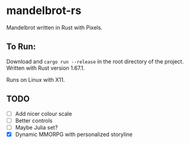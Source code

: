 # mandelbrot-rs
Mandelbrot written in Rust with Pixels.

## To Run:
Download and `cargo run --release` in the root directory of the project.
Written with Rust version 1.67.1.

Runs on Linux with X11.

## TODO
- [ ] Add nicer colour scale
- [ ] Better controls
- [ ] Maybe Julia set?
- [x] Dynamic MMORPG with personalized storyline 
